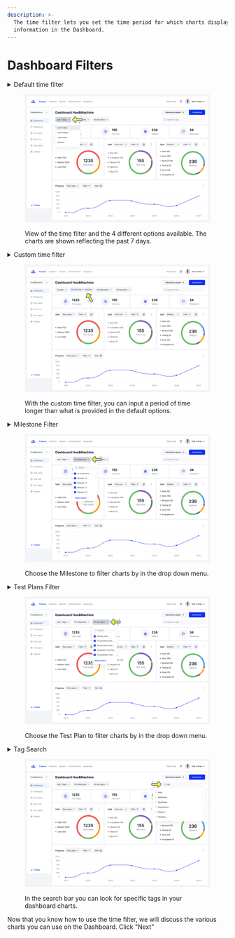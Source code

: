 ```yaml
---
description: >-
  The time filter lets you set the time period for which charts display
  information in the Dashboard.
---
```


# Dashboard Filters

<details>

<summary>Default time filter</summary>

The default time filter has 4 options:

* Last 7 days
* Last 14 days
* Last Month
* Custom

Charts & graphs will reflect information within the time period selected, or by which Milestone is chosen.

</details>

<figure><img src="../../../.gitbook/assets/444_Dashboard default - Time Filter - All time (1).png" alt=""><figcaption><p>View of the time filter and the 4 different options available. The charts are shown reflecting the past 7 days. </p></figcaption></figure>

<details>

<summary>Custom time filter</summary>

The custom time filter lets you select between two periods of time that charts show data for. The time format will be in MM/DD/YY

</details>

<figure><img src="../../../.gitbook/assets/445_Dashboard default - Time Filter - Custom date (1).png" alt=""><figcaption><p>With the custom time filter, you can input a period of time longer than what is provided in the default options.</p></figcaption></figure>

<details>

<summary>Milestone Filter</summary>

You can view charts on the Dashboard of a project by Milestone. Click on the drop-down menu provided labeled Milestone.\
\
Select the Milestone you wish to filter by. You can also use the search bar to look for a specific Milestone.

</details>

<figure><img src="../../../.gitbook/assets/515_Dashboard default - All milestones (1).png" alt=""><figcaption><p>Choose the Milestone to filter charts by in the drop down menu.</p></figcaption></figure>

<details>

<summary>Test Plans Filter</summary>

To view charts on a project’s Dashboard by Test Plan, click the drop-down menu labeled "Test Plan." Select the Test Plan you want to filter by or use the search bar to find a specific Test Plan.

</details>

<figure><img src="../../../.gitbook/assets/515_Dashboard default - All Test Plans (2).png" alt=""><figcaption><p>Choose the Test Plan to filter charts by in the drop down menu.</p></figcaption></figure>

<details>

<summary>Tag Search</summary>

You can also search for tags from the dashboard. Click the search bar located below the dashboard's right-side buttons to do so.

</details>

<figure><img src="../../../.gitbook/assets/443_Dashboard default (1).png" alt=""><figcaption><p>In the search bar you can look for specific tags in your dashboard charts.</p></figcaption></figure>

Now that you know how to use the time filter, we will discuss the various charts you can use on the Dashboard. Click "Next"&#x20;
